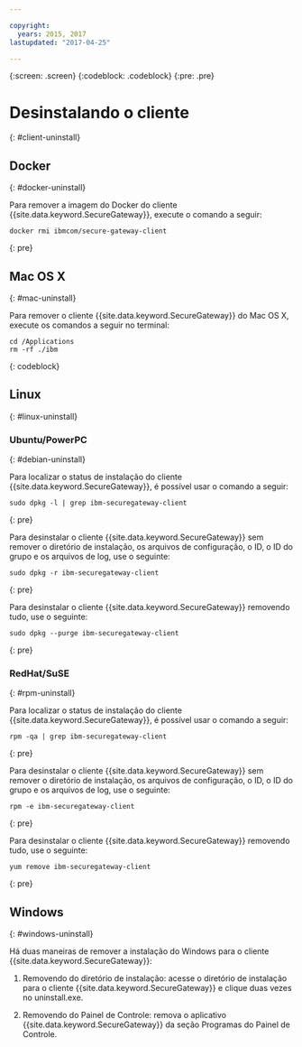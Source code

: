 ```yaml
---

copyright:
  years: 2015, 2017
lastupdated: "2017-04-25"

---
```

{:screen: .screen}
{:codeblock: .codeblock}
{:pre: .pre}

# Desinstalando o cliente
{: #client-uninstall}

## Docker
{: #docker-uninstall}

Para remover a imagem do Docker do cliente {{site.data.keyword.SecureGateway}}, execute o comando a seguir:

```
docker rmi ibmcom/secure-gateway-client
```
{: pre}

## Mac OS X
{: #mac-uninstall}

Para remover o cliente {{site.data.keyword.SecureGateway}} do Mac OS X, execute os comandos a seguir no terminal:

```
cd /Applications
rm -rf ./ibm
```
{: codeblock}

## Linux
{: #linux-uninstall}

### Ubuntu/PowerPC
{: #debian-uninstall}

Para localizar o status de instalação do cliente {{site.data.keyword.SecureGateway}},
é possível usar o comando a seguir:

```
sudo dpkg -l | grep ibm-securegateway-client
```
{: pre}

Para desinstalar o cliente {{site.data.keyword.SecureGateway}} sem remover o diretório de instalação, os arquivos de configuração, o ID, o ID do grupo
e os arquivos de log, use o seguinte:

```
sudo dpkg -r ibm-securegateway-client
```
{: pre}

Para desinstalar o cliente {{site.data.keyword.SecureGateway}} removendo tudo, use o seguinte:

```
sudo dpkg --purge ibm-securegateway-client
```
{: pre}

### RedHat/SuSE
{: #rpm-uninstall}

Para localizar o status de instalação do cliente {{site.data.keyword.SecureGateway}},
é possível usar o comando a seguir:

```
rpm -qa | grep ibm-securegateway-client
```
{: pre}

Para desinstalar o cliente {{site.data.keyword.SecureGateway}} sem remover o diretório de instalação, os arquivos de configuração, o ID, o ID do grupo
e os arquivos de log, use o seguinte:

```
rpm -e ibm-securegateway-client
```
{: pre}

Para desinstalar o cliente {{site.data.keyword.SecureGateway}} removendo tudo, use o seguinte:

```
yum remove ibm-securegateway-client
```
{: pre}

## Windows
{: #windows-uninstall}

Há duas maneiras de remover a instalação do Windows para o cliente {{site.data.keyword.SecureGateway}}:

1. Removendo do diretório de instalação: acesse o diretório de instalação para o cliente {{site.data.keyword.SecureGateway}} e clique duas vezes no uninstall.exe.

2. Removendo do Painel de Controle: remova o aplicativo {{site.data.keyword.SecureGateway}} da seção Programas do Painel de Controle.
